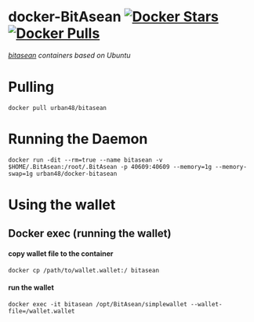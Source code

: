 docker-BitAsean        [![Docker Stars](https://img.shields.io/docker/stars/urban48/docker-bitasean.svg)](https://hub.docker.com/r/urban48/docker-bitasean/)        [![Docker Pulls](https://img.shields.io/docker/pulls/urban48/docker-bitasean.svg)](https://hub.docker.com/r/urban48/docker-bitasean/)
=============

*[bitasean](http://www.bitasean.org/) containers based on Ubuntu*


# Pulling
    docker pull urban48/bitasean

# Running the Daemon
    docker run -dit --rm=true --name bitasean -v $HOME/.BitAsean:/root/.BitAsean -p 40609:40609 --memory=1g --memory-swap=1g urban48/docker-bitasean

# Using the wallet

## Docker exec (running the wallet)

#### copy wallet file to the container

    docker cp /path/to/wallet.wallet:/ bitasean

#### run the wallet

    docker exec -it bitasean /opt/BitAsean/simplewallet --wallet-file=/wallet.wallet
        
